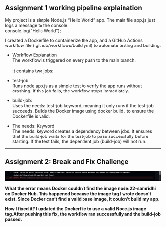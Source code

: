 ## Assignment 1 working pipeline explaination 

My project is a simple Node.js “Hello World” app. The main file app.js just logs a message to the console:<br>
console.log("Hello World");

I created a Dockerfile to containerize the app, and a GitHub Actions workflow file (.github/workflows/build.yml) to automate testing and building.

- Workflow Explanation <br>
The workflow is triggered on every push to the main branch.<br><br>
It contains two jobs:<br>

- test-job <br>
Runs node app.js as a simple test to verify the app runs without crashing.
If this job fails, the workflow stops immediately.

- build-job: <br>
Uses the needs: test-job keyword, meaning it only runs if the test-job succeeds.
Builds the Docker image using docker build . to ensure the Dockerfile is valid.

- The needs: Keyword<br>
The needs: keyword creates a dependency between jobs.
It ensures that the build-job waits for the test-job to pass successfully before starting.
If the test fails, the dependent job (build-job) will not run.


---

## Assignment 2: Break and Fix Challenge
<img src="/images/error.png">

<b>What the error means
Docker couldn’t find the image node:22-samridhi on Docker Hub. This happened because the image tag I wrote doesn’t exist. Since Docker can’t find a valid base image, it couldn’t build my app.

<b>How I fixed it?
I updated the Dockerfile to use a valid Node.js image tag.After pushing this fix, the workflow ran successfully and the build-job passed.
